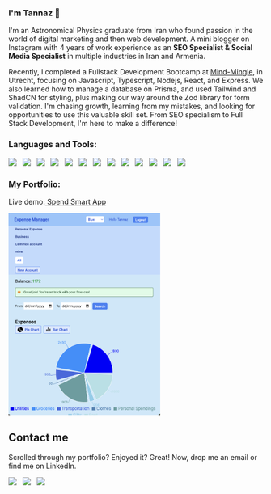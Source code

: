 ### I'm Tannaz 👋

I'm an Astronomical Physics graduate from Iran who found passion in the world of digital marketing and then web development. A mini blogger on Instagram with 4 years of work experience as an **SEO Specialist & Social Media Specialist** in multiple industries in Iran and Armenia. 

Recently, I completed a Fullstack Development Bootcamp at <a href="https://www.mindmingle.nl/certificates/nwpi0g6acaz5rj9">Mind-Mingle</a>, in Utrecht, focusing on Javascript, Typescript, Nodejs, React, and Express. We also learned how to manage a database on Prisma, and used Tailwind and ShadCN for styling, plus making our way around the Zod library for form validation. I'm chasing growth, learning from my mistakes, and looking for opportunities to use this valuable skill set. From SEO specialism to Full Stack Development, I'm here to make a difference! 

         
### Languages and Tools:

  <img src="https://img.shields.io/badge/HTML5-E96228?style=for-the-badge&logo=html5&logoColor=white" />&nbsp;&nbsp;
  <img src="https://img.shields.io/badge/CSS3-2965F1?style=for-the-badge&logo=css3&logoColor=white" />&nbsp;&nbsp;
  <img src="https://img.shields.io/badge/JavaScript-F0DB4F?style=for-the-badge&logo=javascript&logoColor=black" />&nbsp;&nbsp;
  <img src="https://img.shields.io/badge/React-61DBFB?style=for-the-badge&logo=react&logoColor=black" />&nbsp;&nbsp;
  <img src="https://img.shields.io/badge/TypeScript-2F74C0?style=for-the-badge&logo=typescript&logoColor=white" />&nbsp;&nbsp;
  <img src="https://img.shields.io/badge/Next.js-3C873A?style=for-the-badge&logo=next.js&logoColor=white" />&nbsp;&nbsp;
  <img src="https://img.shields.io/badge/TailwindCSS-15B7B9?style=for-the-badge&logo=tailwind-css&logoColor=white" />&nbsp;&nbsp;
  <img src="https://img.shields.io/badge/ShadCN-%2300B7C2?style=for-the-badge&logo=ShadCN&logoColor=white" />&nbsp;&nbsp;
  <img src="https://img.shields.io/badge/Express.js-404040?style=for-the-badge&logo=express&logoColor=red" />&nbsp;&nbsp;
  <img src="https://img.shields.io/badge/Prisma-8A2BE2?style=for-the-badge&logo=prisma&logoColor=white" />&nbsp;&nbsp;
  <img src="https://img.shields.io/badge/Jest-C21325?style=for-the-badge&logo=jest&logoColor=white" />&nbsp;&nbsp;
  <img src="https://img.shields.io/badge/Cypress-17202C?style=for-the-badge&logo=cypress&logoColor=white" />&nbsp;&nbsp;
  <img src="https://img.shields.io/badge/React%20Native-%2300B7C2.svg?&style=for-the-badge&logo=React&logoColor=white&color=blue"/>

### My Portfolio:
Live demo:<a href="https://spend-smart-app.vercel.app/login"> Spend Smart App </a>

<p>
<img src="expense-manager-homepage" style="width: 300px; height: 400px;">
<!-- <img src="expense-manager-incomes" style="width: 300px; height: 400px;">
<img src="expense-manager-detailpage" style="width: 300px; height: 400px;"> -->
</p>

## Contact me
Scrolled through my portfolio? Enjoyed it? Great!
Now, drop me an email or find me on LinkedIn.

<a href="mailto:tannaz.amst@gmail.com"><img src="https://img.shields.io/badge/Gmail-black?style=for-the-badge&logo=gmail&logoColor=red"></a>&nbsp;&nbsp;
<a href="https://www.linkedin.com/in/tannaz/"><img src="https://img.shields.io/badge/Linkedin-black?style=for-the-badge&logo=linkedin&logoColor=blue"></a>&nbsp;&nbsp;
<a href="https://www.instagram.com/tannaz.netherlands/"><img src="https://img.shields.io/badge/Instagram-black?style=for-the-badge&logo=instagram&logoColor=E4405F" /></a>


